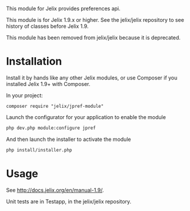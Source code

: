 This module for Jelix provides preferences api.

This module is for Jelix 1.9.x or higher. See the jelix/jelix repository to see
history of classes before Jelix 1.9.

This module has been removed from jelix/jelix because it is deprecated.


Installation
============

Install it by hands like any other Jelix modules, or use Composer if you installed
Jelix 1.9+ with Composer.

In your project:

```
composer require "jelix/jpref-module"
```

Launch the configurator for your application to enable the module

```bash
php dev.php module:configure jpref
```

And then launch the installer to activate the module

```bash
php install/installer.php
```

Usage
=====

See http://docs.jelix.org/en/manual-1.9/.

Unit tests are in Testapp, in the jelix/jelix repository.
